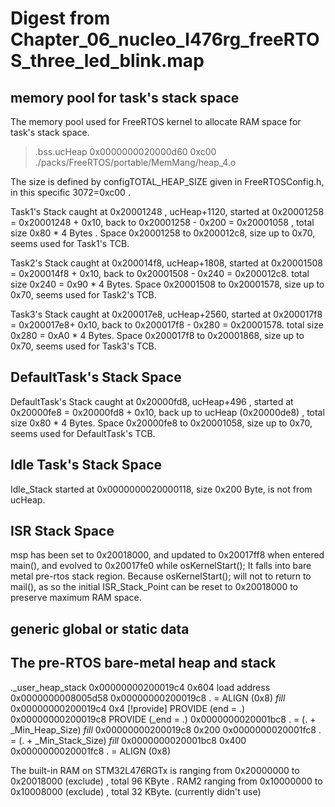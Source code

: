 # Digest from Chapter_06_nucleo_l476rg_freeRTOS_three_led_blink.map



## memory pool for task's stack space

The memory pool used for FreeRTOS kernel to allocate RAM space for task's stack space. 

> .bss.ucHeap    0x0000000020000d60      0xc00 ./packs/FreeRTOS/portable/MemMang/heap_4.o

The size is defined by configTOTAL_HEAP_SIZE given in FreeRTOSConfig.h,  in this specific 3072=0xc00 .

Task1's Stack caught at 0x20001248 , ucHeap+1120, started at  0x20001258 = 0x20001248 + 0x10, back to  0x20001258 - 0x200 = 0x20001058 , total size 0x80 * 4 Bytes .  Space 0x20001258 to 0x200012c8, size up to  0x70, seems used for Task1's TCB. 

Task2's Stack caught at 0x200014f8, ucHeap+1808, started at  0x20001508 = 0x200014f8 + 0x10, back to 0x20001508 - 0x240 = 0x200012c8.  total size 0x240 = 0x90 * 4 Bytes. Space 0x20001508 to 0x20001578, size up to  0x70, seems used for Task2's TCB. 

Task3's Stack caught at 0x200017e8, ucHeap+2560, started at 0x200017f8 = 0x200017e8+ 0x10, back to  0x200017f8 - 0x280 = 0x20001578. total size 0x280 = 0xA0 * 4 Bytes. Space 0x200017f8 to 0x20001868, size up to  0x70, seems used for Task3's TCB. 


## DefaultTask's Stack Space
DefaultTask's Stack caught at 0x20000fd8, ucHeap+496 , started at  0x20000fe8 = 0x20000fd8 + 0x10, back up to ucHeap (0x20000de8) , total size 0x80 * 4 Bytes. Space 0x20000fe8 to 0x20001058, size up to  0x70, seems used for DefaultTask's TCB. 

## Idle Task's Stack Space

Idle_Stack started at 0x0000000020000118, size 0x200 Byte, is not from ucHeap. 

## ISR Stack Space
msp has been set to 0x20018000, and updated to 0x20017ff8 when entered main(), and evolved to 0x20017fe0 while osKernelStart();
It falls into bare metal pre-rtos stack region. 
Because osKernelStart(); will not to return to mail(), as so the initial ISR_Stack_Point can be reset to 0x20018000 to preserve maximum RAM space.

## generic global or static data 




## The pre-RTOS bare-metal heap and stack

>
._user_heap_stack
                0x00000000200019c4      0x604 load address 0x0000000008005d58
                0x00000000200019c8                . = ALIGN (0x8)
 *fill*         0x00000000200019c4        0x4 
                [!provide]                        PROVIDE (end = .)
                0x00000000200019c8                PROVIDE (_end = .)
                0x0000000020001bc8                . = (. + _Min_Heap_Size)
 *fill*         0x00000000200019c8      0x200 
                0x0000000020001fc8                . = (. + _Min_Stack_Size)
 *fill*         0x0000000020001bc8      0x400 
                0x0000000020001fc8                . = ALIGN (0x8)

The built-in RAM on STM32L476RGTx is ranging from 0x20000000 to 0x20018000 (exclude) , total 96 KByte .
RAM2 ranging from 0x10000000 to 0x10008000 (exclude) , total 32 KByte. (currently didn't use)